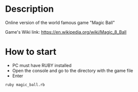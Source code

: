 # **Description**

Online version of the world famous game "Magic Ball"

Game's Wiki link: https://en.wikipedia.org/wiki/Magic_8_Ball

# **How to start**

- PC must have RUBY installed
- Open the console and go to the directory with the game file
- Enter

```
ruby magic_ball.rb
```
